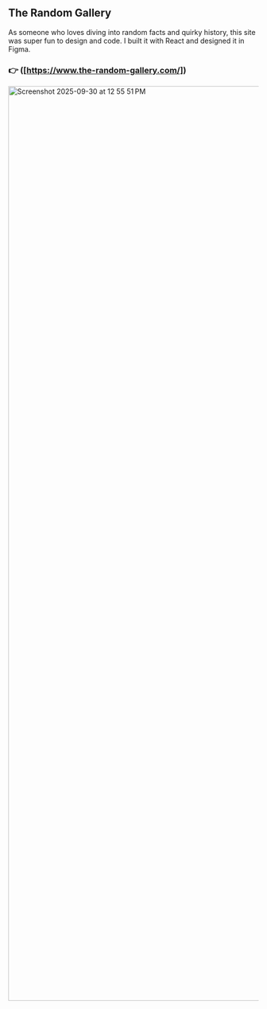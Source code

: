 ## The Random Gallery

As someone who loves diving into random facts and quirky history, this site was super fun to design and code. I built it with React and designed it in Figma.

### 👉 ([https://www.the-random-gallery.com/])

<img width="3182" height="1842" alt="Screenshot 2025-09-30 at 12 55 51 PM" src="https://github.com/user-attachments/assets/53397c70-2b54-4ed6-b8e9-677d7b8cea96" />
